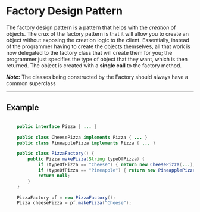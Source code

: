 # Factory Design Pattern

The factory design pattern is a pattern that helps with the *creation* of objects.
The crux of the factory pattern is that it will allow you to create an object without exposing the creation logic to the client. Essentially, instead of the programmer having to create the objects themselves, all that work is now delegated to the factory class that will create them for you; the programmer just specifies the type of object that they want, which is then returned. The object is created with a __single call__ to the factory method.

__*Note*:__ The classes being constructed by the Factory should always have a common superclass

---

## Example

``` Java

    public interface Pizza { ... }

    public class CheesePizza implements Pizza { ... }
    public class PineapplePizza implements Pizza { ... }

    public class PizzaFactory() {
        public Pizza makePizza(String typeOfPizza) {
            if (typeOfPizza == "Cheese") { return new CheesePizza(...); }
            if (typeOfPizza == "Pineapple") { return new PineapplePizza(...); }
            return null;
        }
    }

    PizzaFactory pf = new PizzaFactory();
    Pizza cheesePizza = pf.makePizza("Cheese");
```
